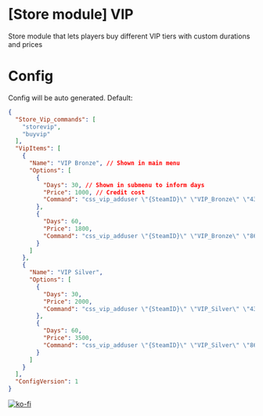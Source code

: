 # [Store module] VIP
Store module that lets players buy different VIP tiers with custom durations and prices
# Config
Config will be auto generated. Default:
```json
{
  "Store_Vip_commands": [
    "storevip",
    "buyvip"
  ],
  "VipItems": [
    {
      "Name": "VIP Bronze", // Shown in main menu
      "Options": [
        {
          "Days": 30, // Shown in submenu to inform days
          "Price": 1000, // Credit cost
          "Command": "css_vip_adduser \"{SteamID}\" \"VIP_Bronze\" \"43200\"" // Command to add the vip.
        },
        {
          "Days": 60,
          "Price": 1800,
          "Command": "css_vip_adduser \"{SteamID}\" \"VIP_Bronze\" \"86400\""
        }
      ]
    },
    {
      "Name": "VIP Silver",
      "Options": [
        {
          "Days": 30,
          "Price": 2000,
          "Command": "css_vip_adduser \"{SteamID}\" \"VIP_Silver\" \"43200\""
        },
        {
          "Days": 60,
          "Price": 3500,
          "Command": "css_vip_adduser \"{SteamID}\" \"VIP_Silver\" \"86400\""
        }
      ]
    }
  ],
  "ConfigVersion": 1
}
```
[![ko-fi](https://ko-fi.com/img/githubbutton_sm.svg)](https://ko-fi.com/L4L611665R)
